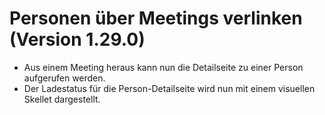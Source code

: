 # Personen über Meetings verlinken (Version 1.29.0)

- Aus einem Meeting heraus kann nun die Detailseite zu einer Person aufgerufen werden.
- Der Ladestatus für die Person-Detailseite wird nun mit einem visuellen Skellet dargestellt.
